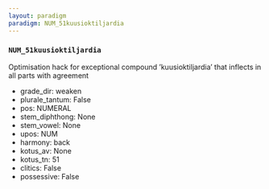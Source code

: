 ```yaml
---
layout: paradigm
paradigm: NUM_51kuusioktiljardia
---
```

### ` NUM_51kuusioktiljardia `

Optimisation hack for exceptional compound ’kuusioktiljardia’ that inflects in all parts with agreement
* grade_dir: weaken
* plurale_tantum: False
* pos: NUMERAL
* stem_diphthong: None
* stem_vowel: None
* upos: NUM
* harmony: back
* kotus_av: None
* kotus_tn: 51
* clitics: False
* possessive: False
